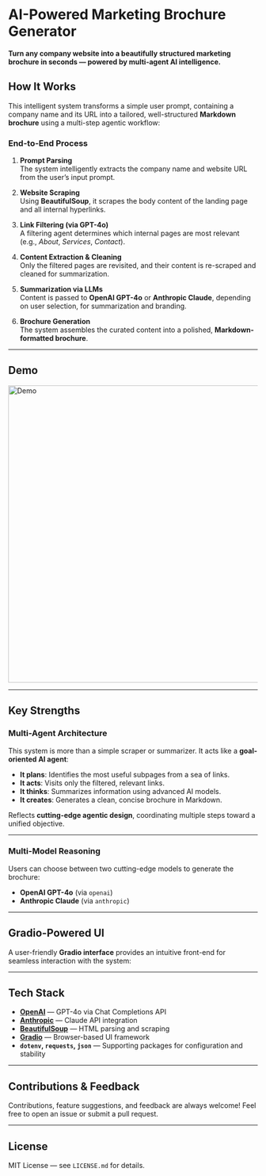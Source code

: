 #  AI-Powered Marketing Brochure Generator

**Turn any company website into a beautifully structured marketing brochure in seconds — powered by multi-agent AI intelligence.**

##  How It Works

This intelligent system transforms a simple user prompt, containing a company name and its URL into a tailored, well-structured **Markdown brochure** using a multi-step agentic workflow:

### End-to-End Process

1. **Prompt Parsing**  
   The system intelligently extracts the company name and website URL from the user’s input prompt.

2. **Website Scraping**  
   Using **BeautifulSoup**, it scrapes the body content of the landing page and all internal hyperlinks.

3. **Link Filtering (via GPT-4o)**  
   A filtering agent determines which internal pages are most relevant (e.g., *About*, *Services*, *Contact*).

4. **Content Extraction & Cleaning**  
   Only the filtered pages are revisited, and their content is re-scraped and cleaned for summarization.

5. **Summarization via LLMs**  
   Content is passed to **OpenAI GPT-4o** or **Anthropic Claude**, depending on user selection, for summarization and branding.

6. **Brochure Generation**  
   The system assembles the curated content into a polished, **Markdown-formatted brochure**. 
---

## Demo 
<img src="output.gif" alt="Demo" width="600"/>

---

## Key Strengths

### Multi-Agent Architecture

This system is more than a simple scraper or summarizer. It acts like a **goal-oriented AI agent**:

- **It plans**: Identifies the most useful subpages from a sea of links.
- **It acts**: Visits only the filtered, relevant links.
- **It thinks**: Summarizes information using advanced AI models.
- **It creates**: Generates a clean, concise brochure in Markdown.

Reflects **cutting-edge agentic design**, coordinating multiple steps toward a unified objective.

---
### Multi-Model Reasoning

Users can choose between two cutting-edge models to generate the brochure: 

- **OpenAI GPT-4o** (via `openai`)
- **Anthropic Claude** (via `anthropic`)

---

## Gradio-Powered UI

A user-friendly **Gradio interface** provides an intuitive front-end for seamless interaction with the system:

---

## Tech Stack

- **[OpenAI](https://openai.com)** — GPT-4o via Chat Completions API
- **[Anthropic](https://www.anthropic.com/)** — Claude API integration
- **[BeautifulSoup](https://www.crummy.com/software/BeautifulSoup/)** — HTML parsing and scraping
- **[Gradio](https://gradio.app/)** — Browser-based UI framework
- **`dotenv`, `requests`, `json`** — Supporting packages for configuration and stability
---

## Contributions & Feedback

Contributions, feature suggestions, and feedback are always welcome! Feel free to open an issue or submit a pull request.

---
## License

MIT License — see `LICENSE.md` for details.
